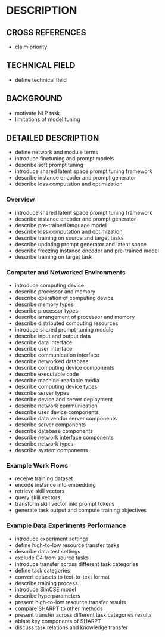 # DESCRIPTION

## CROSS REFERENCES

- claim priority

## TECHNICAL FIELD

- define technical field

## BACKGROUND

- motivate NLP task
- limitations of model tuning

## DETAILED DESCRIPTION

- define network and module terms
- introduce finetuning and prompt models
- describe soft prompt tuning
- introduce shared latent space prompt tuning framework
- describe instance encoder and prompt generator
- describe loss computation and optimization

### Overview

- introduce shared latent space prompt tuning framework
- describe instance encoder and prompt generator
- describe pre-trained language model
- describe loss computation and optimization
- describe training on source and target tasks
- describe updating prompt generator and latent space
- describe freezing instance encoder and pre-trained model
- describe training on target task

### Computer and Networked Environments

- introduce computing device
- describe processor and memory
- describe operation of computing device
- describe memory types
- describe processor types
- describe arrangement of processor and memory
- describe distributed computing resources
- introduce shared prompt-tuning module
- describe input and output data
- describe data interface
- describe user interface
- describe communication interface
- describe networked database
- describe computing device components
- describe executable code
- describe machine-readable media
- describe computing device types
- describe server types
- describe device and server deployment
- describe network communication
- describe user device components
- describe data vendor server components
- describe server components
- describe database components
- describe network interface components
- describe network types
- describe system components

### Example Work Flows

- receive training dataset
- encode instance into embedding
- retrieve skill vectors
- query skill vectors
- transform skill vector into prompt tokens
- generate task output and compute training objectives

### Example Data Experiments Performance

- introduce experiment settings
- define high-to-low resource transfer tasks
- describe data test settings
- exclude C4 from source tasks
- introduce transfer across different task categories
- define task categories
- convert datasets to text-to-text format
- describe training process
- introduce SimCSE model
- describe hyperparameters
- present high-to-low resource transfer results
- compare SHARPT to other methods
- present transfer across different task categories results
- ablate key components of SHARPT
- discuss task relations and knowledge transfer

